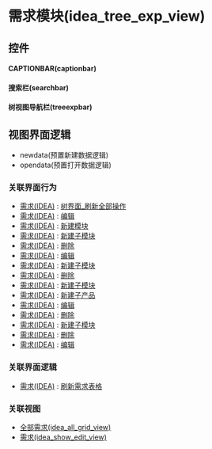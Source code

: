 # 需求模块(idea_tree_exp_view)  <!-- {docsify-ignore-all} -->



## 控件
#### CAPTIONBAR(captionbar)
#### 搜索栏(searchbar)
#### 树视图导航栏(treeexpbar)

## 视图界面逻辑
  * newdata(预置新建数据逻辑)
  * opendata(预置打开数据逻辑)


### 关联界面行为
  * [需求(IDEA)](module/ProdMgmt/idea) : [树界面_刷新全部操作](module/ProdMgmt/idea#界面行为)
  * [需求(IDEA)](module/ProdMgmt/idea) : [编辑](module/ProdMgmt/idea#界面行为)
  * [需求(IDEA)](module/ProdMgmt/idea) : [新建模块](module/ProdMgmt/idea#界面行为)
  * [需求(IDEA)](module/ProdMgmt/idea) : [新建子模块](module/ProdMgmt/idea#界面行为)
  * [需求(IDEA)](module/ProdMgmt/idea) : [删除](module/ProdMgmt/idea#界面行为)
  * [需求(IDEA)](module/ProdMgmt/idea) : [编辑](module/ProdMgmt/idea#界面行为)
  * [需求(IDEA)](module/ProdMgmt/idea) : [新建子模块](module/ProdMgmt/idea#界面行为)
  * [需求(IDEA)](module/ProdMgmt/idea) : [删除](module/ProdMgmt/idea#界面行为)
  * [需求(IDEA)](module/ProdMgmt/idea) : [新建子模块](module/ProdMgmt/idea#界面行为)
  * [需求(IDEA)](module/ProdMgmt/idea) : [新建子产品](module/ProdMgmt/idea#界面行为)
  * [需求(IDEA)](module/ProdMgmt/idea) : [编辑](module/ProdMgmt/idea#界面行为)
  * [需求(IDEA)](module/ProdMgmt/idea) : [删除](module/ProdMgmt/idea#界面行为)
  * [需求(IDEA)](module/ProdMgmt/idea) : [新建子模块](module/ProdMgmt/idea#界面行为)
  * [需求(IDEA)](module/ProdMgmt/idea) : [删除](module/ProdMgmt/idea#界面行为)
  * [需求(IDEA)](module/ProdMgmt/idea) : [编辑](module/ProdMgmt/idea#界面行为)

### 关联界面逻辑
  * [需求(IDEA)](module/ProdMgmt/idea) : [刷新需求表格](module/ProdMgmt/idea/uilogic/refresh_idea_grid)

### 关联视图
  * [全部需求(idea_all_grid_view)](app/view/idea_all_grid_view)
  * [需求(idea_show_edit_view)](app/view/idea_show_edit_view)

<script>
 const { createApp } = Vue
  createApp({
    data() {
      return {

      }
    }
  }).use(ElementPlus).mount('#app')
</script>